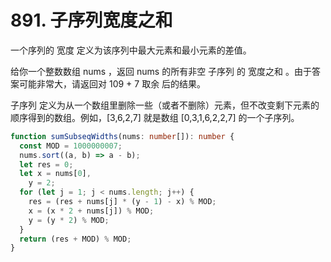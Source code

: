# 891. 子序列宽度之和

一个序列的 宽度 定义为该序列中最大元素和最小元素的差值。

给你一个整数数组 nums ，返回 nums 的所有非空 子序列 的 宽度之和 。由于答案可能非常大，请返回对 109 + 7 取余 后的结果。

子序列 定义为从一个数组里删除一些（或者不删除）元素，但不改变剩下元素的顺序得到的数组。例如，[3,6,2,7] 就是数组 [0,3,1,6,2,2,7] 的一个子序列。

```typescript
function sumSubseqWidths(nums: number[]): number {
  const MOD = 1000000007;
  nums.sort((a, b) => a - b);
  let res = 0;
  let x = nums[0],
    y = 2;
  for (let j = 1; j < nums.length; j++) {
    res = (res + nums[j] * (y - 1) - x) % MOD;
    x = (x * 2 + nums[j]) % MOD;
    y = (y * 2) % MOD;
  }
  return (res + MOD) % MOD;
}
```
